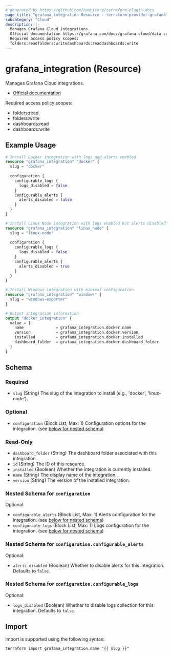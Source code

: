```yaml
---
# generated by https://github.com/hashicorp/terraform-plugin-docs
page_title: "grafana_integration Resource - terraform-provider-grafana"
subcategory: "Cloud"
description: |-
  Manages Grafana Cloud integrations.
  Official documentation https://grafana.com/docs/grafana-cloud/data-configuration/integrations/
  Required access policy scopes:
  folders:readfolders:writedashboards:readdashboards:write
---
```


# grafana_integration (Resource)

Manages Grafana Cloud integrations.

* [Official documentation](https://grafana.com/docs/grafana-cloud/data-configuration/integrations/)

Required access policy scopes:

* folders:read
* folders:write
* dashboards:read
* dashboards:write

## Example Usage

```terraform
# Install Docker integration with logs and alerts enabled
resource "grafana_integration" "docker" {
  slug = "docker"
  
  configuration {
    configurable_logs {
      logs_disabled = false
    }
    configurable_alerts {
      alerts_disabled = false
    }
  }
}

# Install Linux Node integration with logs enabled but alerts disabled
resource "grafana_integration" "linux_node" {
  slug = "linux-node"
  
  configuration {
    configurable_logs {
      logs_disabled = false
    }
    configurable_alerts {
      alerts_disabled = true
    }
  }
}

# Install Windows integration with minimal configuration
resource "grafana_integration" "windows" {
  slug = "windows-exporter"
}

# Output integration information
output "docker_integration" {
  value = {
    name              = grafana_integration.docker.name
    version           = grafana_integration.docker.version
    installed         = grafana_integration.docker.installed
    dashboard_folder  = grafana_integration.docker.dashboard_folder
  }
}
```

<!-- schema generated by tfplugindocs -->
## Schema

### Required

- `slug` (String) The slug of the integration to install (e.g., 'docker', 'linux-node').

### Optional

- `configuration` (Block List, Max: 1) Configuration options for the integration. (see [below for nested schema](#nestedblock--configuration))

### Read-Only

- `dashboard_folder` (String) The dashboard folder associated with this integration.
- `id` (String) The ID of this resource.
- `installed` (Boolean) Whether the integration is currently installed.
- `name` (String) The display name of the integration.
- `version` (String) The version of the installed integration.

<a id="nestedblock--configuration"></a>
### Nested Schema for `configuration`

Optional:

- `configurable_alerts` (Block List, Max: 1) Alerts configuration for the integration. (see [below for nested schema](#nestedblock--configuration--configurable_alerts))
- `configurable_logs` (Block List, Max: 1) Logs configuration for the integration. (see [below for nested schema](#nestedblock--configuration--configurable_logs))

<a id="nestedblock--configuration--configurable_alerts"></a>
### Nested Schema for `configuration.configurable_alerts`

Optional:

- `alerts_disabled` (Boolean) Whether to disable alerts for this integration. Defaults to `false`.


<a id="nestedblock--configuration--configurable_logs"></a>
### Nested Schema for `configuration.configurable_logs`

Optional:

- `logs_disabled` (Boolean) Whether to disable logs collection for this integration. Defaults to `false`.

## Import

Import is supported using the following syntax:

```shell
terraform import grafana_integration.name "{{ slug }}"
```
